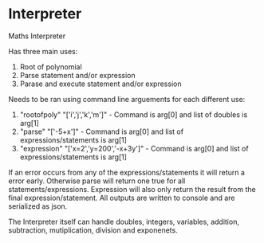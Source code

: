 # Interpreter
Maths Interpreter 

Has three main uses:
1) Root of polynomial
2) Parse statement and/or expression
3) Parase and execute statement and/or expression

Needs to be ran using command line arguements for each different use:
1) "rootofpoly" "['i','j','k','m']" - Command is arg[0] and list of doubles is arg[1]
2) "parse" "['-5+x']" - Command is arg[0] and list of expressions/statements is arg[1]
3) "expression" "['x=2','y=200','-x+3y']" - Command is arg[0] and list of expressions/statements is arg[1]

If an error occurs from any of the expressions/statements it will return a error early. Otherwise parse will return one true for all statements/expressions. Expression will also only return the result from the final expression/statement. All outputs are written to console and are serialized as json.

The Interpreter itself can handle doubles, integers, variables, addition, subtraction, mutiplication, division and exponenets.
